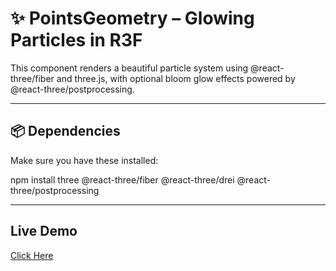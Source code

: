 # ✨ PointsGeometry – Glowing Particles in R3F

This component renders a beautiful particle system using @react-three/fiber and three.js, with optional bloom glow effects powered by @react-three/postprocessing.

---

## 📦 Dependencies

Make sure you have these installed:

npm install three @react-three/fiber @react-three/drei @react-three/postprocessing


---

## Live Demo

[Click Here](https://686fe41377d5ad05209a8d6f--tubular-malasada-1d8aee.netlify.app/)